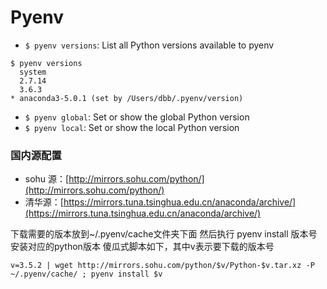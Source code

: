 # Pyenv

- `$ pyenv versions`: List all Python versions available to pyenv

```
$ pyenv versions
  system
  2.7.14
  3.6.3
* anaconda3-5.0.1 (set by /Users/dbb/.pyenv/version)
```

- `$ pyenv global`: Set or show the global Python version
- `$ pyenv local`: Set or show the local Python version

### 国内源配置

- sohu 源：[http://mirrors.sohu.com/python/](http://mirrors.sohu.com/python/)
- 清华源：[https://mirrors.tuna.tsinghua.edu.cn/anaconda/archive/](https://mirrors.tuna.tsinghua.edu.cn/anaconda/archive/)

下载需要的版本放到~/.pyenv/cache文件夹下面
然后执行 pyenv install 版本号 安装对应的python版本
傻瓜式脚本如下，其中v表示要下载的版本号

```
v=3.5.2 | wget http://mirrors.sohu.com/python/$v/Python-$v.tar.xz -P ~/.pyenv/cache/ ; pyenv install $v
```

